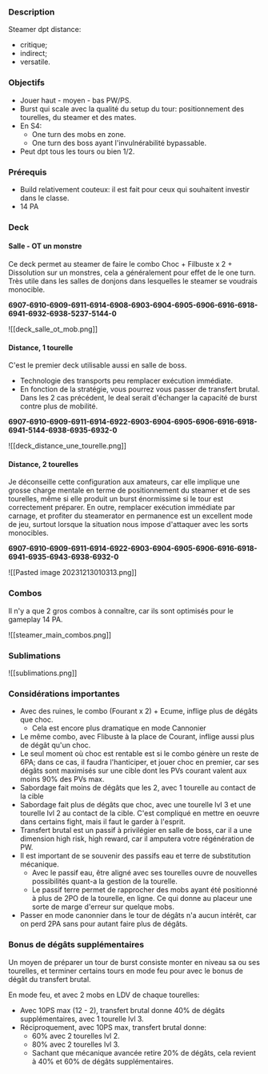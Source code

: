 ### Description

Steamer dpt distance:
- critique;
- indirect;
- versatile.


### Objectifs

- Jouer haut - moyen - bas PW/PS.
- Burst qui scale avec la qualité du setup du tour: positionnement des tourelles, du steamer et des mates.
- En S4:
	- One turn des mobs en zone.
	- One turn des boss ayant l'invulnérabilité bypassable.
- Peut dpt tous les tours ou bien 1/2.


### Prérequis

- Build relativement couteux: il est fait pour ceux qui souhaitent investir dans le classe.
- 14 PA


### Deck

#### Salle - OT un monstre

Ce deck permet au steamer de faire le combo Choc + Filbuste x 2 + Dissolution sur un monstres, cela a généralement pour effet de le one turn. Très utile dans les salles de donjons dans lesquelles le steamer se voudrais monocible.

**6907-6910-6909-6911-6914-6908-6903-6904-6905-6906-6916-6918-6941-6932-6938-5237-5144-0**

![[deck_salle_ot_mob.png]]

#### Distance, 1 tourelle

C'est le premier deck utilisable aussi en salle de boss.
- Technologie des transports peu remplacer exécution immédiate.
- En fonction de la stratégie, vous pourrez vous passer de transfert brutal.
Dans les 2 cas précédent, le deal serait d'échanger la capacité de burst contre plus de mobilité.

**6907-6910-6909-6911-6914-6922-6903-6904-6905-6906-6916-6918-6941-5144-6938-6935-6932-0**

![[deck_distance_une_tourelle.png]]


#### Distance, 2 tourelles

Je déconseille cette configuration aux amateurs, car elle implique une grosse charge mentale en terme de positionnement du steamer et de ses tourelles, même si elle produit un burst énormissime si le tour est correctement préparer.
En outre, remplacer exécution immédiate par carnage, et profiter du steamerator en permanence est un excellent mode de jeu, surtout lorsque la situation nous impose d'attaquer avec les sorts monocibles.


**6907-6910-6909-6911-6914-6922-6903-6904-6905-6906-6916-6918-6941-6935-6943-6938-6932-0**

![[Pasted image 20231213010313.png]]


### Combos

Il n'y a que 2 gros combos à connaître, car ils sont optimisés pour le gameplay 14 PA.


![[steamer_main_combos.png]]

### Sublimations

![[sublimations.png]]


### Considérations importantes

- Avec des ruines, le combo (Fourant x 2) + Ecume, inflige plus de dégâts que choc.
	- Cela est encore plus dramatique en mode Cannonier
- Le même combo, avec Flibuste à la place de Courant, inflige aussi plus de dégât qu'un choc.
- Le seul moment où choc est rentable est si le combo génère un reste de 6PA; dans ce cas, il faudra l'hanticiper, et jouer choc en premier, car ses dégâts sont maximisés sur une cible dont les PVs courant valent aux moins 90% des PVs max.
- Sabordage fait moins de dégâts que les 2, avec 1 tourelle au contact de la cible
- Sabordage fait plus de dégâts que choc, avec une tourelle lvl 3 et une tourelle lvl 2 au contact de la cible. C'est compliqué en mettre en oeuvre dans certains fight, mais il faut le garder à l'esprit.
- Transfert brutal est un passif à privilégier en salle de boss, car il a une dimension high risk, high reward, car il amputera votre régénération de PW.
- Il est important de se souvenir des passifs eau et terre de substitution mécanique.
	- Avec le passif eau, être aligné avec ses tourelles ouvre de nouvelles possibilités quant-a la gestion de la tourelle.
	- Le passif terre permet de rapprocher des mobs ayant été positionné à plus de 2PO de la tourelle, en ligne. Ce qui donne au placeur une sorte de marge d'erreur sur quelque mobs.
- Passer en mode canonnier dans le tour de dégâts n'a aucun intérêt, car on perd 2PA sans pour autant faire plus de dégâts.


### Bonus de dégâts supplémentaires

Un moyen de préparer un tour de burst consiste monter en niveau sa ou ses tourelles, et terminer certains tours en mode feu pour avec le bonus de dégât du transfert brutal.

En mode feu, et avec 2 mobs en LDV de chaque tourelles:
-  Avec 10PS max (12 - 2), transfert brutal donne 40% de dégâts supplémentaires, avec 1 tourelle lvl 3.
- Réciproquement, avec 10PS max, transfert brutal donne:
	- 60% avec 2 tourelles lvl 2.
	- 80% avec 2 tourelles lvl 3.
	- Sachant que mécanique avancée retire 20% de dégâts, cela revient à 40% et 60% de dégâts supplémentaires.
